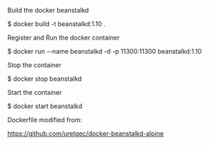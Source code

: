 Build the docker beanstalkd

$ docker build -t beanstalkd:1.10 .

Register and Run the docker container

$ docker run --name beanstalkd -d -p 11300:11300 beanstalkd:1.10

Stop the container

$ docker stop beanstalkd

Start the container

$ docker start beanstalkd

Dockerfile modified from: 

https://github.com/uretgec/docker-beanstalkd-alpine
